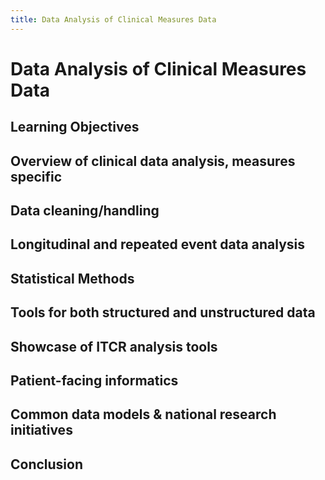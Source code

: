 ```yaml
---
title: Data Analysis of Clinical Measures Data
---
```




# Data Analysis of Clinical Measures Data

## Learning Objectives

## Overview of clinical data analysis, measures specific

## Data cleaning/handling

## Longitudinal and repeated event data analysis

## Statistical Methods

## Tools for both structured and unstructured data

## Showcase of ITCR analysis tools

## Patient-facing informatics

## Common data models & national research initiatives

## Conclusion
